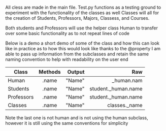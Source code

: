 
All cless are made in the main file.
Test.py functions as a testing ground to experiment with the functionality of 
the classes as well
Classes will all for the creation of Students, Professors, Majors, Classess, and Courses.

Both students and Professors will use the helper class Human to transfer over some basic
functionality as to not repeat lines of code

Below is a demo a short demo of some of the class and how this can look like in practice as to how this would look like
thanks to the @property I am able to pass up information from the 
subclasses and retain the same naming convention to help with readability on the user end


| Class         | Methods       | Output         | Raw                |
| ------------- |:-------------:| --------------:|-------------------:|
| Human         |.name          |"Name"          |_human.nam          |
| Students      |.name          | "Name"         |student._human.name |
| Professors    |.name          | "Name"         |student._human.name |
| Classes       |.name          | "Name"         |classes._name       |

Note the last one is not human and is not using the human subclass, however it is still using the same conventions for simplicity


